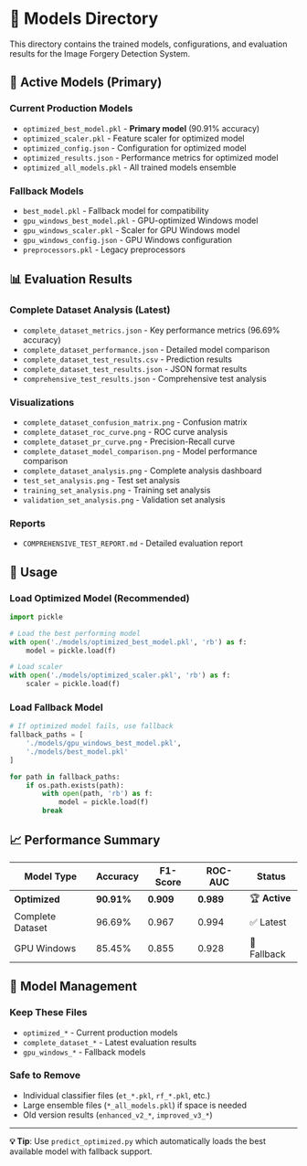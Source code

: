 # 📁 Models Directory

This directory contains the trained models, configurations, and evaluation results for the Image Forgery Detection System.

## 🎯 Active Models (Primary)

### Current Production Models
- `optimized_best_model.pkl` - **Primary model** (90.91% accuracy)
- `optimized_scaler.pkl` - Feature scaler for optimized model
- `optimized_config.json` - Configuration for optimized model
- `optimized_results.json` - Performance metrics for optimized model
- `optimized_all_models.pkl` - All trained models ensemble

### Fallback Models
- `best_model.pkl` - Fallback model for compatibility
- `gpu_windows_best_model.pkl` - GPU-optimized Windows model
- `gpu_windows_scaler.pkl` - Scaler for GPU Windows model
- `gpu_windows_config.json` - GPU Windows configuration
- `preprocessors.pkl` - Legacy preprocessors

## 📊 Evaluation Results

### Complete Dataset Analysis (Latest)
- `complete_dataset_metrics.json` - Key performance metrics (96.69% accuracy)
- `complete_dataset_performance.json` - Detailed model comparison
- `complete_dataset_test_results.csv` - Prediction results
- `complete_dataset_test_results.json` - JSON format results
- `comprehensive_test_results.json` - Comprehensive test analysis

### Visualizations
- `complete_dataset_confusion_matrix.png` - Confusion matrix
- `complete_dataset_roc_curve.png` - ROC curve analysis
- `complete_dataset_pr_curve.png` - Precision-Recall curve
- `complete_dataset_model_comparison.png` - Model performance comparison
- `complete_dataset_analysis.png` - Complete analysis dashboard
- `test_set_analysis.png` - Test set analysis
- `training_set_analysis.png` - Training set analysis
- `validation_set_analysis.png` - Validation set analysis

### Reports
- `COMPREHENSIVE_TEST_REPORT.md` - Detailed evaluation report

## 🚀 Usage

### Load Optimized Model (Recommended)
```python
import pickle

# Load the best performing model
with open('./models/optimized_best_model.pkl', 'rb') as f:
    model = pickle.load(f)

# Load scaler
with open('./models/optimized_scaler.pkl', 'rb') as f:
    scaler = pickle.load(f)
```

### Load Fallback Model
```python
# If optimized model fails, use fallback
fallback_paths = [
    './models/gpu_windows_best_model.pkl',
    './models/best_model.pkl'
]

for path in fallback_paths:
    if os.path.exists(path):
        with open(path, 'rb') as f:
            model = pickle.load(f)
        break
```

## 📈 Performance Summary

| Model Type | Accuracy | F1-Score | ROC-AUC | Status |
|------------|----------|----------|---------|---------|
| **Optimized** | **90.91%** | **0.909** | **0.989** | 🏆 **Active** |
| Complete Dataset | 96.69% | 0.967 | 0.994 | ✅ Latest |
| GPU Windows | 85.45% | 0.855 | 0.928 | 🔄 Fallback |

## 🧹 Model Management

### Keep These Files
- `optimized_*` - Current production models
- `complete_dataset_*` - Latest evaluation results
- `gpu_windows_*` - Fallback models

### Safe to Remove
- Individual classifier files (`et_*.pkl`, `rf_*.pkl`, etc.)
- Large ensemble files (`*_all_models.pkl`) if space is needed
- Old version results (`enhanced_v2_*`, `improved_v3_*`)

---

**💡 Tip**: Use `predict_optimized.py` which automatically loads the best available model with fallback support.
